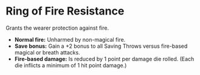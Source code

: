 # Ring of Fire Resistance

Grants the wearer protection against fire.

- **Normal fire:** Unharmed by non-magical fire.
- **Save bonus:** Gain a +2 bonus to all Saving Throws versus fire-based magical or breath attacks.
- **Fire-based damage:** Is reduced by 1 point per damage die rolled. (Each die inflicts a minimum of 1 hit point damage.)